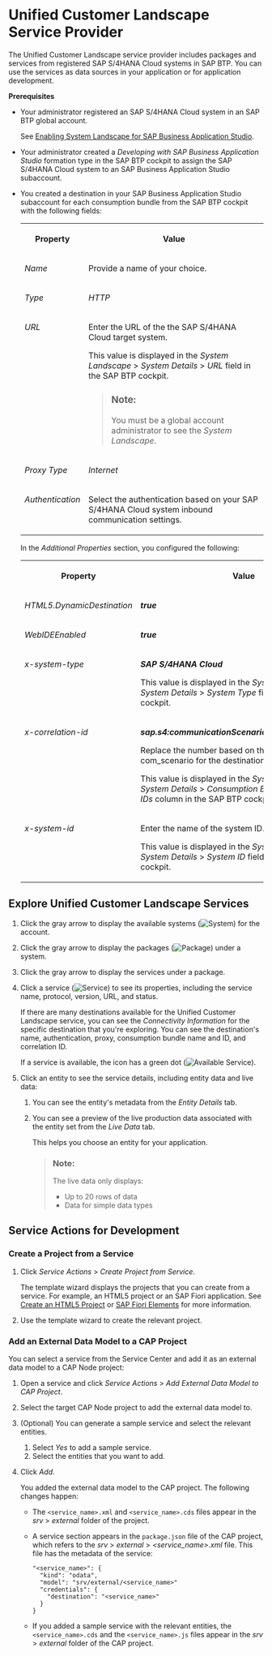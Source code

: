<!-- loio830adebf4ab3470c9c3278188ceef8a1 -->

# Unified Customer Landscape Service Provider

The Unified Customer Landscape service provider includes packages and services from registered SAP S/4HANA Cloud systems in SAP BTP. You can use the services as data sources in your application or for application development.

**Prerequisites**

-   Your administrator registered an SAP S/4HANA Cloud system in an SAP BTP global account.

    See [Enabling System Landscape for SAP Business Application Studio](https://help.sap.com/docs/BTP/65de2977205c403bbc107264b8eccf4b/272ca23a7ebf4532922b226dc0310c45.html).

-   Your administrator created a *Developing with SAP Business Application Studio* formation type in the SAP BTP cockpit to assign the SAP S/4HANA Cloud system to an SAP Business Application Studio subaccount.
-   You created a destination in your SAP Business Application Studio subaccount for each consumption bundle from the SAP BTP cockpit with the following fields:


    <table>
    <tr>
    <th valign="top">

    Property


    
    </th>
    <th valign="top">

    Value


    
    </th>
    </tr>
    <tr>
    <td valign="top">

    *Name*


    
    </td>
    <td valign="top">

    Provide a name of your choice.


    
    </td>
    </tr>
    <tr>
    <td valign="top">

    *Type*


    
    </td>
    <td valign="top">

    *HTTP*


    
    </td>
    </tr>
    <tr>
    <td valign="top">

    *URL*


    
    </td>
    <td valign="top">

    Enter the URL of the the SAP S/4HANA Cloud target system.

    This value is displayed in the *System Landscape* \> *System Details* \> *URL* field in the SAP BTP cockpit.

    > ### Note:  
    > You must be a global account administrator to see the *System Landscape*.


    
    </td>
    </tr>
    <tr>
    <td valign="top">

    *Proxy Type*


    
    </td>
    <td valign="top">

    *Internet*


    
    </td>
    </tr>
    <tr>
    <td valign="top">

    *Authentication*


    
    </td>
    <td valign="top">

    Select the authentication based on your SAP S/4HANA Cloud system inbound communication settings.


    
    </td>
    </tr>
    </table>
    
    In the *Additional Properties* section, you configured the following:


    <table>
    <tr>
    <th valign="top">

    Property


    
    </th>
    <th valign="top">

    Value


    
    </th>
    </tr>
    <tr>
    <td valign="top">

    *HTML5.DynamicDestination*


    
    </td>
    <td valign="top">

    ***true***


    
    </td>
    </tr>
    <tr>
    <td valign="top">

    *WebIDEEnabled*


    
    </td>
    <td valign="top">

    ***true***


    
    </td>
    </tr>
    <tr>
    <td valign="top">

    *x-system-type*


    
    </td>
    <td valign="top">

    ***SAP S/4HANA Cloud***

    This value is displayed in the *System Landscape* \> *System Details* \> *System Type* field in the SAP BTP cockpit.


    
    </td>
    </tr>
    <tr>
    <td valign="top">

    *x-correlation-id*


    
    </td>
    <td valign="top">

    ***sap.s4:communicationScenario:SAP\_COM\_<XXXX\>***

    Replace the number based on the relevant com\_scenario for the destination.

    This value is displayed in the *System Landscape* \> *System Details* \> *Consumption Bundles* \> *Correlation IDs* column in the SAP BTP cockpit.


    
    </td>
    </tr>
    <tr>
    <td valign="top">

    *x-system-id*


    
    </td>
    <td valign="top">

    Enter the name of the system ID.

    This value is displayed in the *System Landscape* \> *System Details* \> *System ID* field in the SAP BTP cockpit.


    
    </td>
    </tr>
    </table>
    



<a name="loio830adebf4ab3470c9c3278188ceef8a1__section_fpr_sx3_qqb"/>

## Explore Unified Customer Landscape Services

1.  Click the gray arrow to display the available systems \(![System](images/SC_API_Hub_product_icon_a999bc7.png)\) for the account.
2.  Click the gray arrow to display the packages \(![Package](images/SC_system_icon_5178796.png)\) under a system.
3.  Click the gray arrow to display the services under a package.
4.  Click a service \(![Service](images/SC-_service_icon_fc5c112.png)\) to see its properties, including the service name, protocol, version, URL, and status.

    If there are many destinations available for the Unified Customer Landscape service, you can see the *Connectivity Information* for the specific destination that you're exploring. You can see the destination's name, authentication, proxy, consumption bundle name and ID, and correlation ID.

    If a service is available, the icon has a green dot \(![Available Service](images/green_dot-_system_available_ac1aa72.jpg)\).

5.  Click an entity to see the service details, including entity data and live data:
    1.  You can see the entity's metadata from the *Entity Details* tab.
    2.  You can see a preview of the live production data associated with the entity set from the *Live Data* tab.

        This helps you choose an entity for your application.

        > ### Note:  
        > The live data only displays:
        > 
        > -   Up to 20 rows of data
        > -   Data for simple data types





<a name="loio830adebf4ab3470c9c3278188ceef8a1__section_dtd_wx3_qqb"/>

## Service Actions for Development



### Create a Project from a Service

1.  Click *Service Actions* \> *Create Project from Service*.

    The template wizard displays the projects that you can create from a service. For example, an HTML5 project or an SAP Fiori application. See [Create an HTML5 Project](https://help.sap.com/viewer/0e2ec06ee34742fd9054fabe09c12d35/Cloud/en-US/e46be902c7b54f9baaab1870ca553303.html) or [SAP Fiori Elements](https://help.sap.com/viewer/17d50220bcd848aa854c9c182d65b699/Latest/en-US/1488469a315c442fa116ab4449d4ad27.html) for more information.

2.  Use the template wizard to create the relevant project.



### Add an External Data Model to a CAP Project

You can select a service from the Service Center and add it as an external data model to a CAP Node project:

1.  Open a service and click *Service Actions* \> *Add External Data Model to CAP Project*.
2.  Select the target CAP Node project to add the external data model to.
3.  \(Optional\) You can generate a sample service and select the relevant entities.
    1.  Select *Yes* to add a sample service.
    2.  Select the entities that you want to add.

4.  Click *Add*.

    You added the external data model to the CAP project. The following changes happen:

    -   The `<service_name>.xml` and `<service_name>.cds` files appear in the *srv* \> *external* folder of the project.
    -   A service section appears in the `package.json` file of the CAP project, which refers to the *srv* \> *external* \> *<service\_name\>.xml* file. This file has the metadata of the service:

        ```
        "<service_name>": {
          "kind": "odata",
          "model": "srv/external/<service_name>"
          "credentials": {
            "destination": "<service_name>"
          }
        }
        ```

    -   If you added a sample service with the relevant entities, the `<service_name>.cds` and the `<service_name>.js` files appear in the *srv* \> *external* folder of the CAP project.



